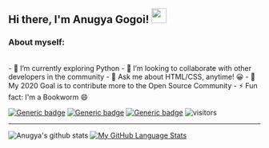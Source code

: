 ## Hi there, I'm Anugya Gogoi! <img src="https://raw.githubusercontent.com/MartinHeinz/MartinHeinz/master/wave.gif" width="30px">

### About myself:
<br>
- 🔭 I’m currently exploring Python
- 👯 I’m looking to collaborate with other developers in the community
- 💬 Ask me about HTML/CSS, anytime! 😀
- 🥅 My 2020 Goal is to contribute more to the Open Source Community
- ⚡ Fun fact: I'm a Bookworm 😄
<br>

[![Generic badge](https://img.shields.io/badge/<code>-<HTML/CSS>-<BLUE>.svg)](https://shields.io/) 
[![Generic badge](https://img.shields.io/badge/<code>-<PYTHON>-<blue>.svg)](https://shields.io/)
[![Generic badge](https://img.shields.io/badge/<code>-<C>-<blue>.svg)](https://shields.io/)
![visitors](https://visitor-badge.glitch.me/badge?page_id=page.id)

***

![Anugya's github stats](https://github-readme-stats.vercel.app/api?username=Anugya-Gogoi&show_icons=true&theme=synthwave)
[![My GitHub Language Stats](https://github-readme-stats.vercel.app/api/top-langs/?username=Anugya-Gogoi&langs_count=5&theme=synthwave)]()




